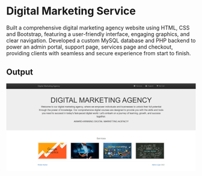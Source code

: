 <h1>Digital Marketing Service</h1>
<p>Built a comprehensive digital marketing agency website using HTML, CSS and Bootstrap, featuring a user-friendly interface, engaging graphics, and clear navigation.
Developed a custom MySQL database and PHP backend to power an admin portal, support page, services page and checkout, providing clients with seamless and secure experience from start to finish.</p>
<h2>Output</h2>
<p align="center">
  <img src="output.png" width="" title="Output">
</p>
